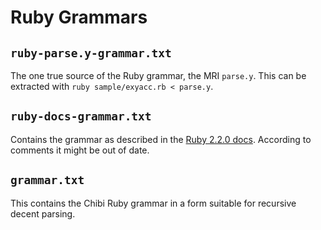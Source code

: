 # Ruby Grammars

## `ruby-parse.y-grammar.txt`

The one true source of the Ruby grammar, the MRI `parse.y`. This can be extracted with  `ruby sample/exyacc.rb < parse.y`.

## `ruby-docs-grammar.txt`

Contains the grammar as described in the [Ruby 2.2.0 docs](http://docs.ruby-lang.org/ja/2.2.0/doc/spec=2fbnf.html). According to comments it might be out of date.

## `grammar.txt`

This contains the Chibi Ruby grammar in a form suitable for recursive decent parsing.
